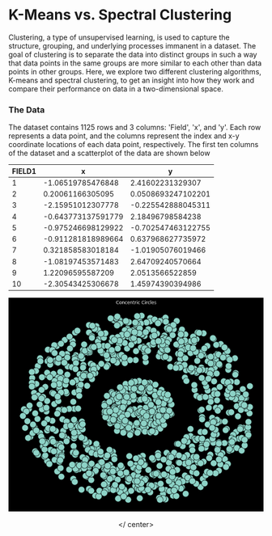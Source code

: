 # K-Means vs. Spectral Clustering

Clustering, a type of unsupervised learning, is used to capture the structure, grouping, and underlying processes immanent in a dataset. The goal of clustering is to separate the data into distinct groups in such a way that data points in the same groups are more similar to each other than data points in other groups. Here, we explore two different clustering algorithms, K-means and spectral clustering, to get an insight into how they work and compare their performance on data in a two-dimensional space. 


### The Data

The dataset contains 1125 rows and 3 columns: 'Field', 'x', and 'y'. Each row represents a data point, and the columns represent the index and x-y coordinate locations of each data point, respectively. The first ten columns of the dataset and a scatterplot of the data are shown below

<center>

|FIELD1|x                  |y                   |
|------|-------------------|--------------------|
|1     |-1.06519785476848  |2.41602231329307    |
|2     |0.20061166305095   |0.0508693247102201  |
|3     |-2.15951012307778  |-0.225542888045311  |
|4     |-0.643773137591779 |2.18496798584238    |
|5     |-0.975246698129922 |-0.702547463122755  |
|6     |-0.911281818989664 |0.637968627735972   |
|7     |0.321858583018184  |-1.01905076019466   |
|8     |-1.08197453571483  |2.64709240570664    |
|9     |1.22096595587209   |2.0513566522859     |
|10    |-2.30543425306678  |1.45974390394986    |



![](images/1.png)

</ center>